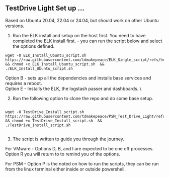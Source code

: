 ## TestDrive Light Set up ...


Based on Ubuntu 20.04, 22.04 or 24.04, but should work on other Ubuntu versions. 

1. Run the ELK install and setup on the host first.
You need to have completed the ELK install first. - you can run the script below and select the options defined.

```
wget -O ELK_Install_Ubuntu_script.sh  https://raw.githubusercontent.com/tdmakepeace/ELK_Single_script/refs/heads/main/ELK_Install_Ubuntu_script.sh && chmod +x ELK_Install_Ubuntu_script.sh  &&  ./ELK_Install_Ubuntu_script.sh

```

Option B - sets up all the dependencies and installs base services and requires a reboot. \
Option E - Installs the ELK, the logstash passer and dashboards. \


2. Run the following option to clone the repo and do some base setup.
```

wget -O TestDrive_Install_script.sh  https://raw.githubusercontent.com/tdmakepeace/PSM_Test_Drive_Light/refs/heads/main/TestDrive_Install_script.sh && chmod +x TestDrive_Install_script.sh  &&  ./TestDrive_Install_script.sh


```


3. The script is written to guide you through the journey. 

For VMware - Options D, B, and I are expected to be one off processes.  Option R you will return to to remind you of the options.

For PSM - Option P is the noted on how to run the scripts, they can be run from the linux terminal either inside or outside powershell.
 



```

